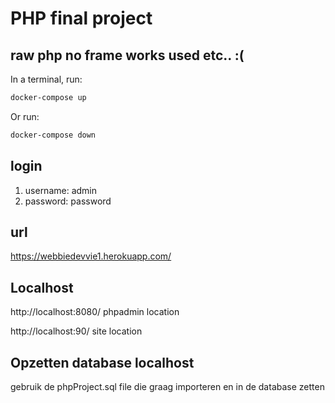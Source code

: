 # PHP final project
## raw php no frame works used etc.. :(

In a terminal, run:
```bash
docker-compose up
```
Or run:
```bash
docker-compose down
```
## login
1. username: admin
2. password: password

## url
https://webbiedevvie1.herokuapp.com/

## Localhost
http://localhost:8080/ phpadmin location

http://localhost:90/ site location

## Opzetten database localhost
gebruik de phpProject.sql file die graag importeren en in de database zetten



